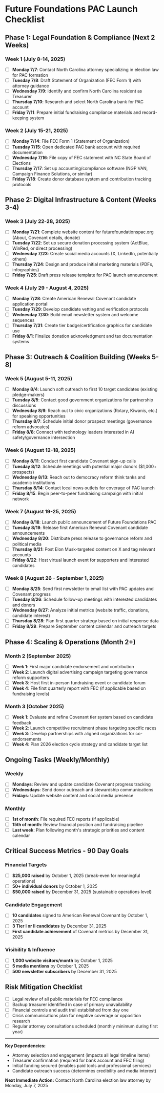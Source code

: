 # Future Foundations PAC Launch Checklist

## Phase 1: Legal Foundation & Compliance (Next 2 Weeks)

### Week 1 (July 8-14, 2025)
- [ ] **Monday 7/7**: Contact North Carolina attorney specializing in election law for PAC formation
- [ ] **Tuesday 7/8**: Draft Statement of Organization (FEC Form 1) with attorney guidance
- [ ] **Wednesday 7/9**: Identify and confirm North Carolina resident as Treasurer
- [ ] **Thursday 7/10**: Research and select North Carolina bank for PAC account
- [ ] **Friday 7/11**: Prepare initial fundraising compliance materials and record-keeping system

### Week 2 (July 15-21, 2025)
- [ ] **Monday 7/14**: File FEC Form 1 (Statement of Organization) 
- [ ] **Tuesday 7/15**: Open dedicated PAC bank account with required documentation
- [ ] **Wednesday 7/16**: File copy of FEC statement with NC State Board of Elections
- [ ] **Thursday 7/17**: Set up accounting/compliance software (NGP VAN, Campaign Finance Solutions, or similar)
- [ ] **Friday 7/18**: Create donor database system and contribution tracking protocols

## Phase 2: Digital Infrastructure & Content (Weeks 3-4)

### Week 3 (July 22-28, 2025)
- [ ] **Monday 7/21**: Complete website content for futurefoundationspac.org (About, Covenant details, donate)
- [ ] **Tuesday 7/22**: Set up secure donation processing system (ActBlue, WinRed, or direct processing)
- [ ] **Wednesday 7/23**: Create social media accounts (X, LinkedIn, potentially others)
- [ ] **Thursday 7/24**: Design and produce initial marketing materials (PDFs, infographics)
- [ ] **Friday 7/25**: Draft press release template for PAC launch announcement

### Week 4 (July 29 - August 4, 2025)
- [ ] **Monday 7/28**: Create American Renewal Covenant candidate application portal
- [ ] **Tuesday 7/29**: Develop candidate vetting and verification protocols
- [ ] **Wednesday 7/30**: Build email newsletter system and welcome sequences
- [ ] **Thursday 7/31**: Create tier badge/certification graphics for candidate use
- [ ] **Friday 8/1**: Finalize donation acknowledgment and tax documentation systems

## Phase 3: Outreach & Coalition Building (Weeks 5-8)

### Week 5 (August 5-11, 2025)
- [ ] **Monday 8/4**: Launch soft outreach to first 10 target candidates (existing pledge-makers)
- [ ] **Tuesday 8/5**: Contact good government organizations for partnership discussions
- [ ] **Wednesday 8/6**: Reach out to civic organizations (Rotary, Kiwanis, etc.) for speaking opportunities
- [ ] **Thursday 8/7**: Schedule initial donor prospect meetings (governance reform advocates)
- [ ] **Friday 8/8**: Connect with technology leaders interested in AI safety/governance intersection

### Week 6 (August 12-18, 2025)
- [ ] **Monday 8/11**: Conduct first candidate Covenant sign-up calls
- [ ] **Tuesday 8/12**: Schedule meetings with potential major donors ($1,000+ prospects)
- [ ] **Wednesday 8/13**: Reach out to democracy reform think tanks and academic institutions
- [ ] **Thursday 8/14**: Contact local news outlets for coverage of PAC launch
- [ ] **Friday 8/15**: Begin peer-to-peer fundraising campaign with initial network

### Week 7 (August 19-25, 2025)
- [ ] **Monday 8/18**: Launch public announcement of Future Foundations PAC
- [ ] **Tuesday 8/19**: Release first American Renewal Covenant candidate announcements
- [ ] **Wednesday 8/20**: Distribute press release to governance reform and political media
- [ ] **Thursday 8/21**: Post Elon Musk-targeted content on X and tag relevant accounts
- [ ] **Friday 8/22**: Host virtual launch event for supporters and interested candidates

### Week 8 (August 26 - September 1, 2025)
- [ ] **Monday 8/25**: Send first newsletter to email list with PAC updates and Covenant progress
- [ ] **Tuesday 8/26**: Schedule follow-up meetings with interested candidates and donors
- [ ] **Wednesday 8/27**: Analyze initial metrics (website traffic, donations, candidate interest)
- [ ] **Thursday 8/28**: Plan first quarter strategy based on initial response data
- [ ] **Friday 8/29**: Prepare September content calendar and outreach targets

## Phase 4: Scaling & Operations (Month 2+)

### Month 2 (September 2025)
- [ ] **Week 1**: First major candidate endorsement and contribution
- [ ] **Week 2**: Launch digital advertising campaign targeting governance reform supporters
- [ ] **Week 3**: Host first in-person fundraising event or candidate forum
- [ ] **Week 4**: File first quarterly report with FEC (if applicable based on fundraising levels)

### Month 3 (October 2025)
- [ ] **Week 1**: Evaluate and refine Covenant tier system based on candidate feedback
- [ ] **Week 2**: Launch competitive recruitment phase targeting specific races
- [ ] **Week 3**: Develop partnerships with aligned organizations for co-endorsements
- [ ] **Week 4**: Plan 2026 election cycle strategy and candidate target list

## Ongoing Tasks (Weekly/Monthly)

### Weekly
- [ ] **Mondays**: Review and update candidate Covenant progress tracking
- [ ] **Wednesdays**: Send donor outreach and stewardship communications
- [ ] **Fridays**: Update website content and social media presence

### Monthly
- [ ] **1st of month**: File required FEC reports (if applicable)
- [ ] **15th of month**: Review financial position and fundraising pipeline
- [ ] **Last week**: Plan following month's strategic priorities and content calendar

## Critical Success Metrics - 90 Day Goals

### Financial Targets
- [ ] **$25,000 raised** by October 1, 2025 (break-even for meaningful operations)
- [ ] **50+ individual donors** by October 1, 2025
- [ ] **$50,000 raised** by December 31, 2025 (sustainable operations level)

### Candidate Engagement
- [ ] **10 candidates** signed to American Renewal Covenant by October 1, 2025
- [ ] **3 Tier I or II candidates** by December 31, 2025
- [ ] **First candidate achievement** of Covenant metrics by December 31, 2025

### Visibility & Influence
- [ ] **1,000 website visitors/month** by October 1, 2025
- [ ] **5 media mentions** by October 1, 2025
- [ ] **500 newsletter subscribers** by December 31, 2025

## Risk Mitigation Checklist
- [ ] Legal review of all public materials for FEC compliance
- [ ] Backup treasurer identified in case of primary unavailability
- [ ] Financial controls and audit trail established from day one
- [ ] Crisis communications plan for negative coverage or opposition research
- [ ] Regular attorney consultations scheduled (monthly minimum during first year)

---

**Key Dependencies:**
- Attorney selection and engagement (impacts all legal timeline items)
- Treasurer confirmation (required for bank account and FEC filing)
- Initial funding secured (enables paid tools and professional services)
- Candidate outreach success (determines credibility and media interest)

**Next Immediate Action:** Contact North Carolina election law attorney by Monday, July 7, 2025